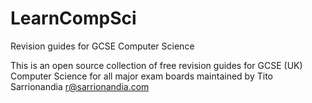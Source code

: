 # LearnCompSci
Revision guides for GCSE Computer Science

This is an open source collection of free revision guides for GCSE (UK) Computer Science for all major exam boards maintained by Tito Sarrionandia <r@sarrionandia.com>
